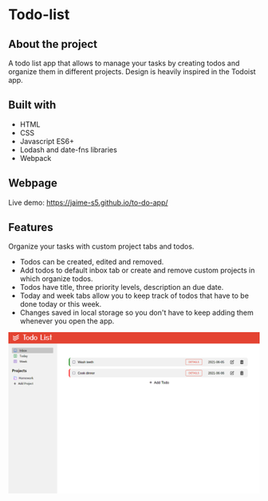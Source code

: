 # Todo-list

## About the project

A todo list app that allows to manage your tasks by creating todos and organize them in different projects. Design is heavily inspired in the Todoist app.

## Built with

- HTML
- CSS
- Javascript ES6+
- Lodash and date-fns libraries
- Webpack

## Webpage

Live demo: https://jaime-s5.github.io/to-do-app/

## Features

Organize your tasks with custom project tabs and todos.

- Todos can be created, edited and removed.
- Add todos to default inbox tab or create and remove custom projects in which organize todos.
- Todos have title, three priority levels, description an due date.
- Today and week tabs allow you to keep track of todos that have to be done today or this week.
- Changes saved in local storage so you don't have to keep adding them whenever you open the app.

![Screenshot of todo app](todo.png 'Screenshot of todo app')
